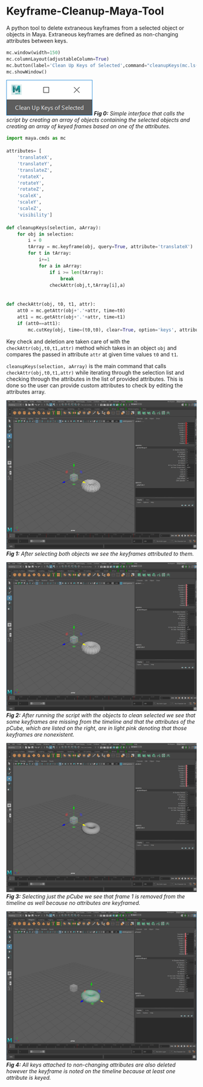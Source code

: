 # Keyframe-Cleanup-Maya-Tool
A python tool to delete extraneous keyframes from a selected object or objects in Maya. Extraneous keyframes are defined as non-changing attributes between keys.

``` python
mc.window(width=150)
mc.columnLayout(adjustableColumn=True)
mc.button(label='Clean Up Keys of Selected',command="cleanupKeys(mc.ls(selection=True),mc.keyframe(sel, query=True, attribute='translateX'))")
mc.showWindow()
```
![alt text][ui]
_**Fig 0:** Simple interface that calls the script by creating an array of objects containing the selected objects and creating an array of keyed frames based on one of the attributes._
```python
import maya.cmds as mc

attributes= [
    'translateX',
    'translateY',
    'translateZ',
    'rotateX',
    'rotateY',
    'rotateZ',
    'scaleX',
    'scaleY',
    'scaleZ',
    'visibility']
    
def cleanupKeys(selection, aArray):
    for obj in selection:
        i = 0
        tArray = mc.keyframe(obj, query=True, attribute='translateX')
        for t in tArray:
            i+=1
            for a in aArray:
                if i >= len(tArray):
                    break
                checkAttr(obj,t,tArray[i],a)
            

def checkAttr(obj, t0, t1, attr):
    att0 = mc.getAttr(obj+'.'+attr, time=t0)
    att1 = mc.getAttr(obj+'.'+attr, time=t1)
    if (att0==att1):
        mc.cutKey(obj, time=(t0,t0), clear=True, option='keys', attribute=attr)
```


Key check and deletion are taken care of with the `checkAttr(obj,t0,t1,attr)` method which takes in an object `obj` and compares the passed in attribute `attr` at given time values `t0` and `t1`.

`cleanupKeys(selection, aArray)` is the main command that calls `checkAttr(obj,t0,t1,attr)` while iterating through the selection list and checking through the attributes in the list of provided attributes. This is done so the user can provide custom attributes to check by editing the attributes array.

![alt text][fig1]
_**Fig 1:** After selecting both objects we see the keyframes attributed to them._

![alt text][fig2]
_**Fig 2:** After running the script with the objects to clean selected we see that some keyframes are missing from the timeline and that the attributes of the pCube, which are listed on the right, are in light pink denoting that those keyframes are nonexistent._

![alt text][fig3]
_**Fig 3:** Selecting just the pCube we see that frame 1 is removed from the timeline as well because no attributes are keyframed._

![alt text][fig4]
_**Fig 4:** All keys attached to non-changing attributes are also deleted however the keyframe is noted on the timeline because at least one attribute is keyed._

[ui]: https://github.com/anthonyescobar/Keyframe-Cleanup-Maya-Tool/blob/master/DocPics/UI.PNG "interface to run script"
[fig1]: https://github.com/anthonyescobar/Keyframe-Cleanup-Maya-Tool/blob/master/DocPics/Maya2.PNG "Figure 1"
[fig2]: https://github.com/anthonyescobar/Keyframe-Cleanup-Maya-Tool/blob/master/DocPics/Maya3.PNG "Figure 2"
[fig3]: https://github.com/anthonyescobar/Keyframe-Cleanup-Maya-Tool/blob/master/DocPics/Maya4.PNG "Figure 3"
[fig4]: https://github.com/anthonyescobar/Keyframe-Cleanup-Maya-Tool/blob/master/DocPics/Maya5.PNG "Figure 4"
